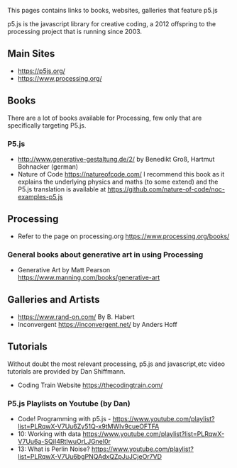 This pages contains links to books, websites, galleries that feature p5.js

p5.js is the javascript library for creative coding, a 2012 offspring to the processing project that is running since 2003.

## Main Sites
+ https://p5js.org/
+ https://www.processing.org/

## Books
There are a lot of books available for Processing, few only that are specifically targeting P5.js.

### P5.js
+ http://www.generative-gestaltung.de/2/ by Benedikt Groß, Hartmut Bohnacker (german)
+ Nature of Code https://natureofcode.com/ I recommend this book as it explains the underlying physics and maths (to some extend) and the P5.js translation is available at https://github.com/nature-of-code/noc-examples-p5.js

## Processing
+ Refer to the page on processing.org https://www.processing.org/books/

### General books about generative art in using Processing
+ Generative Art by Matt Pearson https://www.manning.com/books/generative-art

## Galleries and Artists
+ https://www.rand-on.com/ By B. Habert
+ Inconvergent https://inconvergent.net/ by Anders Hoff

## Tutorials
Without doubt the most relevant processing, p5.js and javascript,etc video tutorials are provided by Dan Shiffmann.
+ Coding Train Website https://thecodingtrain.com/

### P5.js Playlists on Youtube (by Dan)
+ Code! Programming with p5.js - https://www.youtube.com/playlist?list=PLRqwX-V7Uu6Zy51Q-x9tMWIv9cueOFTFA
+ 10: Working with data https://www.youtube.com/playlist?list=PLRqwX-V7Uu6a-SQiI4RtIwuOrLJGnel0r
+ 13: What is Perlin Noise? https://www.youtube.com/playlist?list=PLRqwX-V7Uu6bgPNQAdxQZpJuJCjeOr7VD
